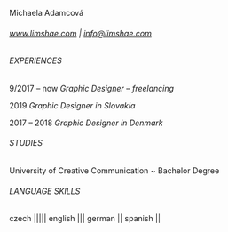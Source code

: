 Michaela Adamcová
###### www.limshae.com | info@limshae.com

###### EXPERIENCES
9/2017 – now
*Graphic Designer – freelancing*

2019
*Graphic Designer in Slovakia*

2017 – 2018
*Graphic Designer in Denmark*

###### STUDIES
University of Creative Communication
~ Bachelor Degree

###### LANGUAGE SKILLS
czech |||||
english |||
german ||
spanish ||
